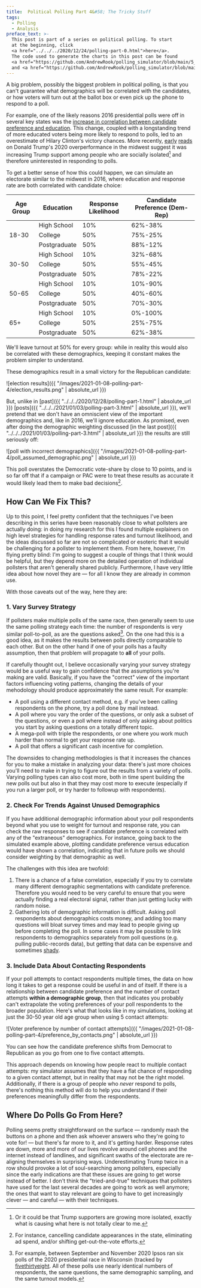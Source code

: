 ```yaml
---
title:  Political Polling Part 4&#58; The Tricky Stuff
tags:
  - Polling
  - Analysis
preface_text: >-
  This post is part of a series on political polling. To start 
  at the beginning, click 
  <a href="../../../2020/12/24/polling-part-0.html">here</a>.
  The code used to generate the charts in this post can be found
  <a href="https://github.com/AndrewRook/polling_simulator/blob/main/5_obfuscated_demographics.ipynb">here</a>
  and <a href="https://github.com/AndrewRook/polling_simulator/blob/main/6_advanced_techniques.ipynb">here</a>.
---
```


A big problem, possibly the biggest problem in political polling,
is that you can't guarantee what demographics will be correlated
with the candidates, or how voters will turn out at the ballot box
or even pick up the phone to respond to a poll. 

<!--more-->

For example, one of the likely reasons 2016 presidential polls 
were off in several key states was the [increase in correlation 
between candidate preference and education](https://www.nytimes.com/2017/05/31/upshot/a-2016-review-why-key-state-polls-were-wrong-about-trump.html).
This change, coupled with a longstanding trend of more educated voters
being more likely to respond to polls, led to an overestimate of
Hilary Clinton's victory chances. More recently, 
[early](https://fivethirtyeight.com/features/could-social-alienation-among-some-trump-supporters-help-explain-why-polls-underestimated-trump-again/) 
[reads](https://www.vox.com/policy-and-politics/2020/11/10/21551766/election-polls-results-wrong-david-shor) 
on Donald Trump's 2020 overperformance in the midwest suggest it was
increasing Trump support among people who are socially isolated[^isolated]
and therefore uninterested in responding to polls.

To get a better sense of how this could happen, we can simulate
an electorate similar to the midwest in 2016, where education and
response rate are both correlated with candidate choice:

<table class="table table-striped table-bordered">
<thead>
  <th style="text-aligh: center">Age Group</th>
  <th style="text-aligh: center">Education</th>
  <th style="text-aligh: center">Response Likelihood</th>
  <th style="text-aligh: center">Candidate Preference (Dem-Rep)</th>
</thead>
<tbody>
  <tr>
    <td rowspan="3" style="vertical-align:middle">18-30</td>
    <td>High School</td>
    <td>10%</td>
    <td>62%-38%</td>
  </tr>
  <tr>
    <td>College</td>
    <td>50%</td>
    <td>75%-25%</td>
  </tr>
  <tr>
    <td>Postgraduate</td>
    <td>50%</td>
    <td>88%-12%</td>
  </tr>
  
  <tr>
    <td rowspan="3" style="vertical-align:middle">30-50</td>
    <td>High School</td>
    <td>10%</td>
    <td>32%-68%</td>
  </tr>
  <tr>
    <td>College</td>
    <td>50%</td>
    <td>55%-45%</td>
  </tr>
  <tr>
    <td>Postgraduate</td>
    <td>50%</td>
    <td>78%-22%</td>
  </tr>
  
  <tr>
    <td rowspan="3" style="vertical-align:middle">50-65</td>
    <td>High School</td>
    <td>10%</td>
    <td>10%-90%</td>
  </tr>
  <tr>
    <td>College</td>
    <td>50%</td>
    <td>40%-60%</td>
  </tr>
  <tr>
    <td>Postgraduate</td>
    <td>50%</td>
    <td>70%-30%</td>
  </tr>
  
  <tr>
    <td rowspan="3" style="vertical-align:middle">65+</td>
    <td>High School</td>
    <td>10%</td>
    <td>0%-100%</td>
  </tr>
  <tr>
    <td>College</td>
    <td>50%</td>
    <td>25%-75%</td>
  </tr>
  <tr>
    <td>Postgraduate</td>
    <td>50%</td>
    <td>62%-38%</td>
  </tr>
</tbody>
</table>

We'll leave turnout at 50% for every group: while in reality
this would also be correlated with these demographics, keeping it
constant makes the problem simpler to understand. 

These demographics result in a small victory for the Republican
candidate:

![election results]({{ "/images/2021-01-08-polling-part-4/election_results.png" | absolute_url }})

But, unlike in [past]({{ "../../../2020/12/28/polling-part-1.html" | absolute_url }}) 
[posts]({{ "../../../2021/01/03/polling-part-3.html" | absolute_url }}), 
we'll pretend that we don't have
an omniscient view of the important demographics and, like
in 2016, we'll ignore education. As
promised, even after doing the demographic weighting discussed
[in the last post]({{ "../../../2021/01/03/polling-part-3.html" | absolute_url }}) the
results are still seriously off:

![poll with incorrect demographics]({{ "/images/2021-01-08-polling-part-4/poll_assumed_demographic.png" | absolute_url }})

This poll overstates the Democratic vote-share by close to 10 points,
and is so far off that if a campaign or PAC were to treat these results
as accurate it would likely lead them to make bad decisions[^decisions].

## How Can We Fix This?

Up to this point, I feel pretty confident that the techniques I've
been describing in this series have been reasonably close to what
pollsters are actually doing: in doing my research for this I found
multiple explainers on high level strategies for handling response
rates and turnout likelihood, and the ideas discussed so far are not
so complicated or esoteric that it would be challenging for a pollster
to implement them. From here, however, I'm flying pretty blind: I'm 
going to suggest a couple of things that I think would be helpful,
but they depend more on the detailed operation of individual 
pollsters that aren't generally shared publicly. 
Furthermore, I have very little idea about how novel
they are — for all I know they are already in common use. 

With those caveats out of the way, here they are:

### 1. Vary Survey Strategy
If pollsters make multiple polls of the same race, then generally
seem to use the same polling strategy each time: the number of
respondents is very similar poll-to-poll, as are the questions
asked[^ipsos]. On the one had this is a good idea, as it makes
the results between polls directly comparable to each other. But
on the other hand if one of your polls has a faulty assumption,
then that problem will propagate to **all** of your polls.

If carefully thought out, I believe occasionally varying 
your survey strategy would be a useful way to gain confidence
that the assumptions you're making are valid. Basically, if
you have the "correct" view of the important factors influencing
voting patterns, changing the details of your mehodology should
produce approximately the same result. For example: 

* A poll using a different contact method, e.g. if you've been 
  calling respondents on the phone, try a poll done by mail instead.
* A poll where you vary the order of the questions, or only
  ask a subset of the questions, or even a poll where instead of
  only asking about politics you start by asking questions on
  a totally different topic.
* A mega-poll with triple the respondents, or one where you work
  much harder than normal to get your response rate up.
* A poll that offers a significant cash incentive for completion. 

The downsides to changing methodologies is that it increases the
chances for you to make a mistake in analyzing your data: there's
just more choices you'll need to make in trying to figure out
the results from a variety of polls. Varying polling types can
also cost more, both in time spent building the new polls out
but also in that they may cost more to execute (especially if
you run a larger poll, or try harder to followup with respondents). 

### 2. Check For Trends Against Unused Demographics
If you have additional demographic information about your poll
respondents beyond what you use to weight for turnout and response
rate, you can check the raw responses to see if candidate preference
is correlated with any of the "extraneous" demographics. For instance,
going back to the simulated example above, plotting candidate 
preference versus education would have shown a correlation, indicating
that in future polls we should consider weighting by that demographic
as well.

The challenges with this idea are twofold:
1. There is a chance of a false correlation, especially if you try
   to correlate many different demographic segmentations with
   candidate preference. Therefore you would need to be very careful
   to ensure that you were actually finding a real electoral signal,
   rather than just getting lucky with random noise. 
2. Gathering lots of demographic information is difficult. Asking
   poll respondents about demographics costs money, and adding too
   many questions will bloat survey times and may lead to people
   giving up before completing the poll. In some cases it may be
   possible to link respondents to demographics separately from
   poll questions (e.g. pulling public-records data), but getting
   that data can be expensive and sometimes 
   [shady](https://en.wikipedia.org/wiki/Facebook%E2%80%93Cambridge_Analytica_data_scandal).
   

### 3. Include Data About Contacting Respondents 
If your poll attempts to contact respondents multiple times,
the data on how long it takes to get a response could be
useful in and of itself. If there is a relationship between candidate preference
and the number of contact attempts **within a demographic group**,
then that indicates you probably can't extrapolate the voting
preferences of your poll respondents to the broader population. 
Here's what that looks like in my simulations, looking at just
the 30-50 year old age group when using 5 contact attempts:

![Voter preference by number of contact attempts]({{ "/images/2021-01-08-polling-part-4/preference_by_contacts.png" | absolute_url }})

You can see how the candidate preference shifts from Democrat to
Republican as you go from one to five contact attempts. 

This approach depends on knowing how people react to multiple contact
attempts: my simulator assumes that they have a flat chance of responding
to a given contact attempt, but in reality that may not be the right
model. Additionally, if there is a group of people who _never_ respond
to polls, there's nothing this method will do to help you understand
if their preferences meaningfully differ from the respondents.

## Where Do Polls Go From Here?
Polling seems pretty straightforward on the surface — randomly
mash the buttons on a phone and then ask whoever answers who
they're going to vote for! — but there's far more to it, and
it's getting harder. Response rates are down, more and more of
our lives revolve around cell phones and the internet instead of
landlines, and significant swaths of the electorate are re-aligning
themselves in surprising ways. Underestimating Trump twice in a row
should provoke a lot of soul-searching among pollsters, especially
since the early indications are that these issues are going to get
worse instead of better. I don't think the "tried-and-true" techniques
that pollsters have used for the last several decades are going to work
as well anymore; the ones that want to stay relevant are going to have
to get increasingly clever — and careful — with their techniques.

[^isolated]:
    Or it could be that Trump supporters are growing more isolated, 
    exactly what is causing what here is not totally clear to me.
    
[^decisions]:
    For instance, cancelling candidate appearances in the state,
    eliminating ad spend, and/or shifting get-out-the-vote efforts.
    
[^ipsos]:
    For example, between September and November 2020 Ipsos 
    ran six polls of the 2020 presidential race in Wisconsin
    (tracked by [fivethirtyeight](https://projects.fivethirtyeight.com/polls/president-general/wisconsin/).
    All of these polls use nearly identical numbers of respondents,
    the same questions, the same demographic sampling, and the 
    same turnout models.